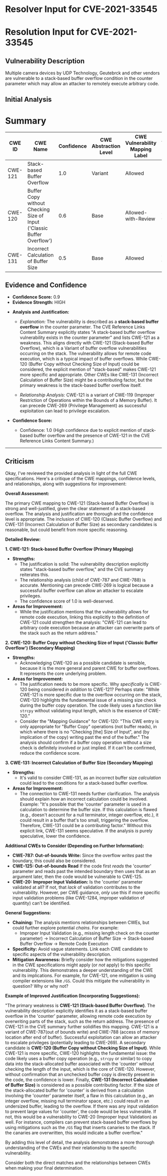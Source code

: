 # Resolver Input for CVE-2021-33545

# Resolution Input for CVE-2021-33545

## Vulnerability Description
Multiple camera devices by UDP Technology, Geutebrck and other vendors are vulnerable to a stack-based buffer overflow condition in the counter parameter which may allow an attacker to remotely execute arbitrary code.

## Initial Analysis
# Summary
| CWE ID | CWE Name | Confidence | CWE Abstraction Level | CWE Vulnerability Mapping Label | CWE-Vulnerability Mapping Notes |
|---|---|---|---|---|---|
| CWE-121 | Stack-based Buffer Overflow | 1.0 | Variant | Allowed | Primary CWE |
| CWE-120 | Buffer Copy without Checking Size of Input ('Classic Buffer Overflow') | 0.6 | Base | Allowed-with-Review | Secondary Candidate |
| CWE-131 | Incorrect Calculation of Buffer Size | 0.5 | Base | Allowed | Secondary Candidate |

## Evidence and Confidence

*   **Confidence Score:** 0.9
*   **Evidence Strength:** HIGH

- **Analysis and Justification:**  
  - *Explanation:* The vulnerability is described as a **stack-based buffer overflow** in the counter parameter. The CVE Reference Links Content Summary explicitly states "A stack-based buffer overflow vulnerability exists in the counter parameter" and lists CWE-121 as a weakness. This aligns directly with CWE-121 (Stack-based Buffer Overflow), which is a Variant of buffer overflow vulnerabilities occurring on the stack. The vulnerability allows for remote code execution, which is a typical impact of buffer overflows. While CWE-120 (Buffer Copy without Checking Size of Input) could be considered, the explicit mention of "stack-based" makes CWE-121 more specific and appropriate. Other CWEs like CWE-131 (Incorrect Calculation of Buffer Size) might be a contributing factor, but the primary weakness is the stack-based buffer overflow itself.
  
  - *Relationship Analysis:* CWE-121 is a variant of CWE-119 (Improper Restriction of Operations within the Bounds of a Memory Buffer). It can precede CWE-269 (Privilege Management) as successful exploitation can lead to privilege escalation.

- **Confidence Score:**  
  - Confidence: 1.0 (High confidence due to explicit mention of stack-based buffer overflow and the presence of CWE-121 in the CVE Reference Links Content Summary.)

---

## Criticism
Okay, I've reviewed the provided analysis in light of the full CWE specifications. Here's a critique of the CWE mappings, confidence levels, and relationships, along with suggestions for improvement:

**Overall Assessment:**

The primary CWE mapping to CWE-121 (Stack-based Buffer Overflow) is strong and well-justified, given the clear statement of a stack-based overflow. The analysis and justification are thorough and the confidence level is appropriate. The inclusion of CWE-120 (Classic Buffer Overflow) and CWE-131 (Incorrect Calculation of Buffer Size) as secondary candidates is reasonable, but could benefit from more specific reasoning.

**Detailed Review:**

**1. CWE-121: Stack-based Buffer Overflow (Primary Mapping)**

*   **Strengths:**
    *   The justification is solid:  The vulnerability description explicitly states "stack-based buffer overflow," and the CVE summary reiterates this.
    *   The relationship analysis (child of CWE-787 and CWE-788) is accurate. Mentioning can precede CWE-269 is logical because a successful buffer overflow can allow an attacker to escalate privileges.
    *   The confidence score of 1.0 is well-deserved.
*   **Areas for Improvement:**
    *   While the justification mentions that the vulnerability allows for remote code execution, linking this explicitly to the definition of CWE-121 could strengthen the analysis: "CWE-121 can lead to arbitrary code execution because an attacker can overwrite parts of the stack such as the return address."

**2. CWE-120: Buffer Copy without Checking Size of Input ('Classic Buffer Overflow') (Secondary Mapping)**

*   **Strengths:**
    *   Acknowledging CWE-120 as a possible candidate is sensible, because it is the more general and parent CWE for buffer overflows. It represents the core underlying problem.
*   **Areas for Improvement:**
    *   The justification needs to be more specific. Why *specifically* is CWE-120 being considered *in addition* to CWE-121?  Perhaps state: "While CWE-121 is more specific due to the overflow occurring on the stack, CWE-120 highlights the fundamental issue of a missing size check during the buffer copy operation. The code likely uses a function like `strcpy` without validating input length, which is the essence of CWE-120."
    *   Consider the "Mapping Guidance" for CWE-120: "This CWE entry is only appropriate for "Buffer Copy" operations (not buffer reads), in which where there is no "Checking [the] Size of Input", and (by implication of the copy) writing past the end of the buffer."  The analysis should confirm if a buffer copy operation without a size check is definitely involved or just implied. If it can't be confirmed, reduce the confidence score.

**3. CWE-131: Incorrect Calculation of Buffer Size (Secondary Mapping)**

*   **Strengths:**
    *   It's valid to consider CWE-131, as an incorrect buffer size *calculation* could lead to the conditions for a stack-based buffer overflow.
*   **Areas for Improvement:**
    *   The connection to CWE-131 needs further clarification. The analysis should explain *how* an incorrect calculation could be involved.  Example: "It's possible that the 'counter' parameter is used in a calculation to determine the buffer size. If this calculation is flawed (e.g., doesn't account for a null terminator, integer overflow, etc.), it could result in a buffer that's too small, triggering the overflow. Therefore, CWE-131 could be a contributing factor."  Without this explicit link, CWE-131 seems speculative. If the analysis *is* purely speculative, lower the confidence.

**Additional CWEs to Consider (Depending on Further Information):**

*   **CWE-787: Out-of-bounds Write:** Since the overflow *writes* past the boundary, this could also be considered.
*   **CWE-125: Out-of-bounds Read** If the code first *reads* the 'counter' parameter and reads past the intended boundary then uses that as an argument later, then the code would be vulnerable to CWE-125.
*   **CWE-20: Improper Input Validation:** Is the 'counter' parameter validated at all? If not, that *lack* of validation contributes to the vulnerability. However, per CWE guidance, *only* use this if more specific input validation problems (like CWE-1284, improper validation of quantity) can't be identified.

**General Suggestions:**

*   **Chaining:** The analysis mentions relationships between CWEs, but could further explore potential *chains*. For example:
    *   Improper Input Validation (e.g., missing length check on the counter parameter) -> Incorrect Calculation of Buffer Size -> Stack-based Buffer Overflow -> Remote Code Execution
*   **Specificity:**  Avoid vague statements. Link each CWE candidate to specific aspects of the vulnerability description.
*   **Mitigation Awareness:** Briefly consider how the mitigations suggested in the CWE specifications might apply (or *not* apply) to this specific vulnerability. This demonstrates a deeper understanding of the CWE and its implications. For example, for CWE-121, one mitigation is using compiler extensions like `/GS`. Could this mitigate the vulnerability in question? Why or why not?

**Example of Improved Justification (Incorporating Suggestions):**

"The primary weakness is **CWE-121 (Stack-based Buffer Overflow)**. The vulnerability description explicitly identifies it as a stack-based buffer overflow in the 'counter' parameter, allowing remote code execution by overwriting parts of the stack, such as the return address. The presence of CWE-121 in the CVE summary further solidifies this mapping. CWE-121 is a variant of CWE-787(out of bounds write) and CWE-788 (access of memory location after end of buffer). Successful exploitation can allow an attacker to escalate privileges (potentially leading to CWE-269).
A secondary candidate is **CWE-120 (Buffer Copy without Checking Size of Input)**. While CWE-121 is more specific, CWE-120 highlights the fundamental issue: the code likely uses a buffer copy operation (e.g., `strcpy` or similar) to copy data into the stack-allocated buffer associated with the 'counter' without checking the length of the input, which is the core of CWE-120. However, without confirmation that an unchecked buffer copy is directly present in the code, the confidence is lower.
Finally, **CWE-131 (Incorrect Calculation of Buffer Size)** is considered as a possible contributing factor. If the size of the stack-allocated buffer for 'counter' is derived from a calculation involving the 'counter' parameter itself, a flaw in this calculation (e.g., an integer overflow, missing null terminator space, etc.) could result in an undersized buffer, leading to the overflow. If there was any input validation to prevent large values for 'counter', the code would be less vulnerable. If not, this would be a vulnerability to CWE-20 (Improper Input Validation) as well.
For instance, compilers can prevent stack-based buffer overflows by using mitigations such as the `/GS` flag that inserts canaries to the stack. If the canaries are overwritten, this would indicate a buffer overflow."

By adding this level of detail, the analysis demonstrates a more thorough understanding of the CWEs and their relationship to the specific vulnerability.

Consider both the direct matches and the relationships between CWEs
when making your final determination.
        